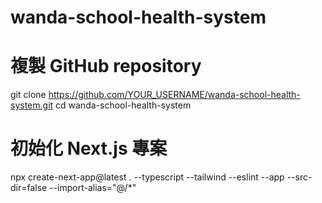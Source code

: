 # wanda-school-health-system
# 複製 GitHub repository
git clone https://github.com/YOUR_USERNAME/wanda-school-health-system.git
cd wanda-school-health-system

# 初始化 Next.js 專案
npx create-next-app@latest . --typescript --tailwind --eslint --app --src-dir=false --import-alias="@/*"
